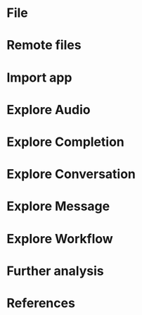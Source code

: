 # File

# Remote files

# Import app

# Explore Audio

# Explore Completion

# Explore Conversation

# Explore Message

# Explore Workflow

# Further analysis

# References
